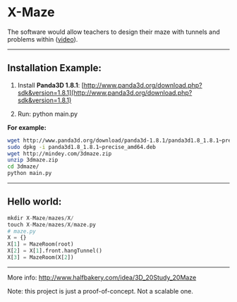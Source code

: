 X-Maze
======

The software would allow teachers to design their maze with tunnels and problems within ([video](http://v.youku.com/v_show/id_XNTQ2MTgyNTU2.html)).

******************************************************************************
## Installation Example:
1. Install **Panda3D 1.8.1**:
[http://www.panda3d.org/download.php?sdk&version=1.8.1](http://www.panda3d.org/download.php?sdk&version=1.8.1)

2. Run:
python main.py

**For example:**

```bash
wget http://www.panda3d.org/download/panda3d-1.8.1/panda3d1.8_1.8.1~precise_amd64.deb
sudo dpkg -i panda3d1.8_1.8.1~precise_amd64.deb
wget http://mindey.com/3dmaze.zip
unzip 3dmaze.zip
cd 3dmaze/
python main.py
```

******************************************************************************

## Hello world:

```python
mkdir X-Maze/mazes/X/
touch X-Maze/mazes/X/maze.py
# maze.py
X = {}
X[1] = MazeRoom(root)
X[2] = X[1].front.hangTunnel()
X[3] = MazeRoom(X[2]) 
```

******************************************************************************
More info: http://www.halfbakery.com/idea/3D_20Study_20Maze

Note: this project is just a proof-of-concept. Not a scalable one.